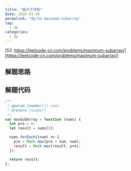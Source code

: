 ```yaml
---
title: "最大子序和"
date: 2020-03-26
permalink: "dp/53.maximum-subarray"
tag:
  - dp
categories:
  - dp
---
```


[53. https://leetcode-cn.com/problems/maximum-subarray/](https://leetcode-cn.com/problems/maximum-subarray/)

## 解题思路

## 解题代码

```js
/**
 * @param {number[]} nums
 * @return {number}
 */
var maxSubArray = function (nums) {
  let pre = 0;
  let result = nums[0];

  nums.forEach((num) => {
    pre = Math.max(pre + num, num);
    result = Math.max(result, pre);
  });

  return result;
};
```
